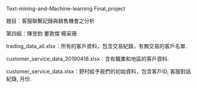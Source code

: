 Text-mining-and-Machine-learning Final_project

題目：客服聯繫記錄與銷售機會之分析

第四組：陳昱鈞 婁敦傑 楊采珊

trading_data_all.xlsx：所有的客戶資料，包含交易紀錄，有無交易的客戶名單.

customer_service_data_20190418.xlsx：含有職業和地區的客戶資料. 

customer_service_data.xlsx：野村給予我們的初始資料，包含客戶ID, 客服對話紀錄, 月份. 
